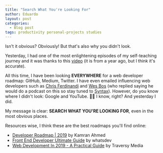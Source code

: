 ```yaml
---
title: "Search What You're Looking For"
author: Eduardo
layout: post
categories:
  - Blog post
tags: productivity personal-projects studies
---
```

Isn't it obvious? Obviously! But that's also why you didn't look.

Yesterday, I had one of the most enlightening episodes of my self-teaching journey and it was thanks to this [video](https://www.youtube.com/watch?v=g5xmtHa83sY) (it is from a year ago, but I think it's accurate).

All this time, I have been looking **EVERYWHERE** for a web developer roadmap: GitHub, Medium, Twitter. I have even emailed influencing web developers such as [Chris Ferdinandi](https://gomakethings.com/) and [Wes Bos](https://wesbos.com/) (who replied saying he would do a podcast on this so stay tuned to [Syntax](https://syntax.fm/)). However, do you know where I didn't look: Google and YouTube. 🤦‍♂️ I know, right? And yesterday I did.

My message is clear: **SEARCH WHAT YOU'RE LOOKING FOR**, even in the most obvious places.

Resources wise, I think these are the best roadmaps you'll find online:
- [Developer Roadmap | 2019](https://github.com/kamranahmedse/developer-roadmap) by Kamran Ahmed
- [Front End Developer Ultimate Guide](https://www.youtube.com/watch?v=g5xmtHa83sY) by whatsdev
- [Web Development In 2019 - A Practical Guide](https://www.youtube.com/watch?v=UnTQVlqmDQ0&t=1904s) by Traversy Media